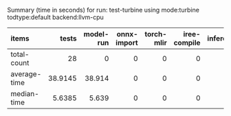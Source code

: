 Summary (time in seconds) for run: test-turbine using mode:turbine todtype:default backend:llvm-cpu

| items        |   tests |   model-run |   onnx-import |   torch-mlir |   iree-compile |   inference |
|:-------------|--------:|------------:|--------------:|-------------:|---------------:|------------:|
| total-count  | 28      |       0     |             0 |            0 |              0 |           0 |
| average-time | 38.9145 |      38.914 |             0 |            0 |              0 |           0 |
| median-time  |  5.6385 |       5.639 |             0 |            0 |              0 |           0 |
